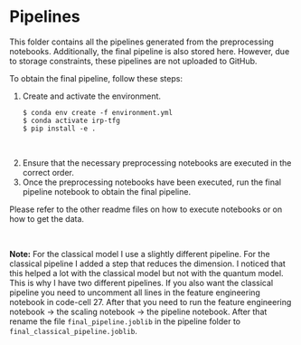 # Pipelines

This folder contains all the pipelines generated from the preprocessing notebooks. Additionally, the final pipeline is also stored here. However, due to storage constraints, these pipelines are not uploaded to GitHub.

To obtain the final pipeline, follow these steps:

1. Create and activate the environment.

    ```shell
    $ conda env create -f environment.yml
    $ conda activate irp-tfg
    $ pip install -e .
    ```

<br>

2. Ensure that the necessary preprocessing notebooks are executed in the correct order.
3. Once the preprocessing notebooks have been executed, run the final pipeline notebook to obtain the final pipeline.

Please refer to the other readme files on how to execute notebooks or on how to get the data.

<br>

**Note:** For the classical model I use a slightly different pipeline. For the classical pipeline I added a step that reduces the dimension. I noticed that this helped a lot with the classical model but not with the quantum model. This is why I have two different pipelines. If you also want the classical pipeline you need to uncomment all lines in the feature engineering notebook in code-cell 27. After that you need to run the feature engineering notebook -> the scaling notebook -> the pipeline notebook. After that rename the file `final_pipeline.joblib` in the pipeline folder to `final_classical_pipeline.joblib`. 